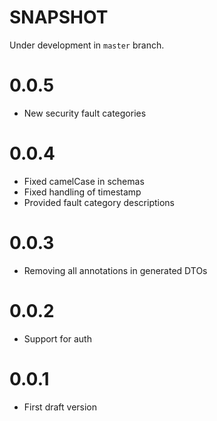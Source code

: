 # SNAPSHOT

Under development in `master` branch.

# 0.0.5

- New security fault categories

# 0.0.4

- Fixed camelCase in schemas
- Fixed handling of timestamp
- Provided fault category descriptions

# 0.0.3
- Removing all annotations in generated DTOs

# 0.0.2
- Support for auth

# 0.0.1
- First draft version